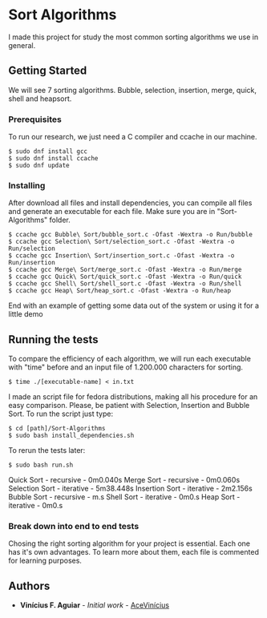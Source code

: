 # Sort Algorithms

I made this project for study the most common sorting algorithms we use in general.

## Getting Started

We will see 7 sorting algorithms. Bubble, selection, insertion, merge, quick, shell and heapsort.

### Prerequisites

To run our research, we just need a C compiler and ccache in our machine.

```
$ sudo dnf install gcc
$ sudo dnf install ccache
$ sudo dnf update
```

### Installing

After download all files and install dependencies, you can compile all files and generate an executable for each file. Make sure you are in "Sort-Algorithms" folder.


```
$ ccache gcc Bubble\ Sort/bubble_sort.c -Ofast -Wextra -o Run/bubble
$ ccache gcc Selection\ Sort/selection_sort.c -Ofast -Wextra -o Run/selection
$ ccache gcc Insertion\ Sort/insertion_sort.c -Ofast -Wextra -o Run/insertion 
$ ccache gcc Merge\ Sort/merge_sort.c -Ofast -Wextra -o Run/merge
$ ccache gcc Quick\ Sort/quick_sort.c -Ofast -Wextra -o Run/quick
$ ccache gcc Shell\ Sort/shell_sort.c -Ofast -Wextra -o Run/shell
$ ccache gcc Heap\ Sort/heap_sort.c -Ofast -Wextra -o Run/heap
```

End with an example of getting some data out of the system or using it for a little demo

## Running the tests

To compare the efficiency of each algorithm, we will run each executable with "time" before and an input file of 1.200.000 characters for sorting.

```
$ time ./[executable-name] < in.txt
```

I made an script file for fedora distributions, making all his procedure for an easy comparison. Please, be patient with Selection, Insertion and Bubble Sort. To run the script just type:

```
$ cd [path]/Sort-Algorithms
$ sudo bash install_dependencies.sh
```

To rerun the tests later:

```
$ sudo bash run.sh
```

Quick Sort     - recursive - 0m0.040s
Merge Sort     - recursive - 0m0.060s
Selection Sort - iterative - 5m38.448s
Insertion Sort - iterative - 2m2.156s
Bubble Sort    - recursive - m.s
Shell Sort     - iterative - 0m0.s
Heap Sort      - iterative - 0m0.s

### Break down into end to end tests

Chosing the right sorting algorithm for your project is essential. Each one has it's own advantages. To learn more about them, each file is commented for learning purposes.

## Authors

* **Vinícius F. Aguiar** - *Initial work* - [AceVinícius](https://github.com/AceVinicius)
